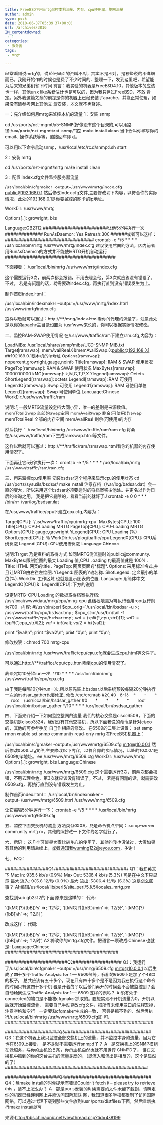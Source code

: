 ```yaml
---
title: FreeBSD下用mrtg监控本机流量、内存、cpu使用率、整网流量
author: admin
type: post
date: 2010-06-07T05:39:37+00:00
url: /archives/3816
IM_contentdowned:
 - 1
categories:
 - 服务器
tags:
 - mrgt

---
```

经常看到说mrtg的，说论坛里面的资料不对，其实不是不对，是有些说的不详细而已，我刚开始作的时候也是费了不少时间的，整理一下，发到这里吧，希望能 为后来的兄弟们省下时间
前言：我实验的机器是FreeBSD4.10，其他版本的应该也一样，其他unix like系统估计也是可以的，因为我只用过FreeBSD，不敢 肯定。另外我这篇文章的前提是你的机器上已经安装了apache，并能正常使用，如果没有请参考网上其他文 章安装，本文就不再赘述。

一：先介绍如何用mrtg来监控本机的流量
1：安装 snmp

cd /usr/ports/net-mgmt/p5-SNMP(好像没有这个目录的,可以用路径:/usr/ports/net-mgmt/net-snmp/”这)
make install clean
当中会叫你填写你的email、操作系统等等，直接回车即可。

可以用以下命令启动snmp，/usr/local/etc/rc.d/snmpd.sh start

2：安装 mrtg

cd /usr/ports/net-mgmt/mrtg
make install clean

3：配置 index.cfg文件监控服务器流量

/usr/local/bin/cfgmaker –output=/usr/www/mrtg/index.cfg public@192.168.0.1
然后修改index.cfg文件,主要修改以下内容，以符合你的实际情况，此处的192.168.0.1是你要监控的网卡的ip地址。

WorkDir: /usr/www/mrtg

Options[_]: growright, bits

Language:GB2312
########################让他5分钟执行一次##############
RunAsDaemon: Yes
Refresh:300
######或者可以这样：#################################
crontab -e
\*/5 \* \* \* * /usr/local/bin/mrtg /usr/www/mrtg/index.cfg
建议使用后面的方法，因为前者用RunAsDaemon的方式并不能使MRTG开机自动运行
#########################################

下面接着：
/usr/local/bin/mrtg /usr/www/mrtg/index.cfg

这个需要运行3次，前两次都会报错，不用去理会他，第3次就应该没有错误了，不过，
若是有问题的话，就需要改index.cfg，再执行直到没有错误发生为止。

制作首页index.html：

/usr/local/bin/indexmaker –output=/usr/www/mrtg/index.html /usr/www/mrtg/index.cfg

这样以后就可以通过：http://\***\***/mrtg/index.html看你的代理的流量了，注意此处是以你的apache主目录设置为 /usr/www来说的，你可以根据实际情况修改。

二、监控RAM-SWAP使用情况
在/usr/www/traffic/ram下建立ram.cfg,内容为：

LoadMIBs: /usr/local/share/snmp/mibs/UCD-SNMP-MIB.txt
Target[ramswap]: memAvailReal.0&memAvailSwap.0:public@192.168.0.1
##192.168.0.1是本机的ip地址
Options[ramswap]: nopercent,growright,gauge,noinfo
Title[ramswap]: RAM & SWAP 使用状况
PageTop[ramswap]: RAM & SWAP 使用状况
MaxBytes[ramswap]: 1000000000
kMG[ramswap]: k,M,G,T,P,X
Ylegend[ramswap]: Octets
ShortLegend[ramswap]: octets
LegendI[ramswap]: RAM 可使用
LegendO[ramswap]: Swap 可使用
Legend1[ramswap]: RAM 可使用单位
Legend2[ramswap]: Swap 可使用单位
Language:Chinese
WorkDir:/usr/www/traffic/ram

说明:与一般MRTG流量设定档大同小异，唯一的差別是来源数值。
memTotalSwap 全部的swap空间
memAvailSwap 剩余(可使用)的swap
memTotalReal 全部的内存空间
memAvailReal 剩余(可使用)的内存

然后执行：
/usr/local/bin/mrtg /usr/www/traffic/ram/ram.cfg
将会在/usr/www/traffic/ram下生成ramswap.html等文件。

这样以后就可以通过：http://\***\***/traffic/ram/ramswap.html看你的机器的内存使用情况了。

下面再让它5分钟执行一次：
crontab -e
\*/5 \* \* \* * /usr/local/bin/mrtg /usr/www/traffic/ram/ram.cfg

三、再来监控cpu使用率
安装bsdsar这个程序来显示cpu的使用状态
cd /usr/ports/sysutils/bsdsar/
make install
注意存档（/var/log/bsdsar.dat）会一直的变大，所以采用这个bsdsar必须要适时的将档案移往他处。并更名以作为日后的查询之用， 我是把它删除的，看看当前的就好了J
crontab -e
0 0 \* \* * /bin/rm /var/log/bsdsar.dat

在/usr/www/traffice/cpu下建立cpu.cfg,内容为：

Target[CPU]: \`/usr/www/traffic/cpu/mrtg-cpu\`
MaxBytes[CPU]: 100
Title[CPU]: CPU-Loading MRTG
PageTop[CPU]: CPU-Loading MRTG
Options[CPU]: gauge,growright
YLegend[CPU]: CPU Loading (%)
ShortLegend[CPU]: ％
WorkDir:/usr/plog/traffic/cpu
LegendO[CPU]: CPU系统负载
LegendI[CPU]: CPU使用者负载
Language:Chinese

说明:Target 乃是资料的取得方式 如同MRTG测流量时的public@community.
MaxBytes:限制绘图的最大 Loading 值,CPU Loading 的最高值就是 100% .
Title: HTML 网页的title .
PageTop: 网页页面的\*标题\*.
Options: 采用标准格式,并且让MRTG由右往左绘图.
YLegend: 图表的Y轴名称.
ShotLegend: 定义最小的单位(%).
WorkDir: 工作区域 也就是显示图表的位置.
Language: 用简体中文
LegendO[CPU] &  LegendI[CPU]: 下方的说明

设定MRTG-CPU Loading 的数据取得档案执行档:
/usr/local/www/data/mrtg/cpu/mrtg-cpu
此档权限需为可执行若用root执行则为700，内容:
#!/usr/bin/perl
$cpu_orig=\`/usr/local/bin/bsdsar -u >; /usr/www/traffic/cpu/bsdsar.tmp\`;
$cpu_str=\`/usr/bin/tail -1 /usr/www/traffic/cpu/bsdsar.tmp\`;
$val=(split(‘     ‘,$cpu_str))[1];
$val2=(split(‘     ‘,$cpu_str))[2];
$val=int($val);
$val2=int($val2);

print “$val\n”;
print “$val2\n”;
print “0\n”;
print “0\n”;

修改权限：chmod 700 mrtg-cpu

/usr/local/bin/mrtg /usr/www/traffic/cpu/cpu.cfg就会生成cpu.html等文件了。

可以通过http://\***\***/traffice/cpu/cpu.html看到cpu的使用情况了。

我设定每10分钟run一次.
\*/10 \* \* \* * /usr/local/bin/mrtg /usr/www/traffic/cpu/cpu.cfg

由于我是每隔10分钟run一次,所以原先装上bsdsar以后系统预设每隔20分钟执行一次的bsdsar_gather也要修正.
修改 /etc/crontab
#20,40   8-18    \*       \*       *       root    /usr/local/bin/bsdsar_gather
#0       \*       \*       \*       \*       root    /usr/local/bin/bsdsar_gather
\*/10 \* \* \* * /usr/local/bin/bsdsar_gather

四、下面来介绍一下如何监控整网的流量
我们的核心交换是cisco6509，下面的交换机是cisco3524，我们没有其他交换机，所以下面我说的命令是针对cisco的，其他的可参考手册 自己作相应的修改。
在6509的二层上设置：
set snmp rmon enable
set snmp community read-only mrtg
在FreeBSD机器上：

/usr/local/bin/cfgmaker –output=/usr/www/mrtg/6509.cfg mrtg@10.0.0.1
然后修改6509.cfg文件,主要修改以下内容，以符合你的实际情况，此处的10.0.0.1是6509的ip地址。
ee /usr/www/mrtg/6509.cfg
WorkDir: /usr/www/mrtg
Options[_]: growright, bits
Language:Chinese

/usr/local/bin/mrtg /usr/www/mrtg/6509.cfg
这个需要运行3次，前两次都会报错，不用去理会他，第3次就应该没有错误了，不过，
若是有问题的话，就需要改6509.cfg，再执行直到没有错误发生为止。

制作首页index.html：
/usr/local/bin/indexmaker –output=/usr/www/mrtg/6509.html /usr/www/mrtg/6509.cfg

让它每隔5分钟运行一下：
crontab -e
\*/5 \* \* \* * /usr/local/bin/mrtg /usr/www/mrtg/6509.cfg

五、监控下面交换机的流量
方法类似6509，只是命令有点不同：
snmp-server community mrtg ro，其他的照抄改一下文件的名字就行了。

六、后记：
这几个可能是大家比较关心的使用了，其他的我也没试过，大家如果有其他的利用请后续上，或者通知我wuming122@eyou.com，多谢！

七、FAQ：

################Q1############################
Q1：我在英文下
Max In: 935.6 kb/s (0.9%)
Max Out: 5306.4 kb/s (5.3%)
可是在中文下只显示
最大 流入: 935.6 $1$2/秒 (0.9%)
最大 流出: 5306.4 $1$2/秒 (5.3%)
这是怎么回事？
A1:编辑/usr/local/lib/perl5/site\_perl/5.8.5/locales\_mrtg.pm

查找到sub gb2312的下面
原来是这样的：
代码:

‘([kMG]?)([bB])/s’ =>; ‘$1$2/秒’,
‘([kMG]?)([bB])/min’ =>; ‘$1$2/分’,
‘([kMG]?)([bB])/h’ =>; ‘$1$2/时’,

改成这样：
代码:

‘([kMG]?)([bB])/s’ =>; ‘$1$2/秒’,
‘([kMG]?)([bB])/min’ =>; ‘$1$2/分’,
‘([kMG]?)([bB])/h’ =>; ‘$1$2/时’,
A2:修改你的mrtg.cfg文件。把语言一项改成:Chinese
也就是:
Language:Chinese
##########################################

#######################Q2##################
Q2：我运行了/usr/local/bin/cfgmaker –output=/usr/mrtg/6509.cfg mrtg@10.0.0.1
以后生成了四十多个Traffic Analysis for 1 — 6509等等，我们的6509上是加了个48口的板子，
总共应该有五十多个，现在只有四十多个是不是因为我在执行这个命令的时候只有这四十多个机
器是开着的？以后他们再开的时候会不会被监控到？会自动给我生成Traffic Analysis for 1 — 6509
这样的表吗？
A:没有处于connected的端口是不能被cfgmaker抓取的。要想实现不开机流量为0，开机以后就开始监控流量，
需要自己手动更改cfg文件，把所有未使用端口的注释去掉，注意空格和空行，一定要和cfgmaker生成的一致，
否则是抓不到的，然后再执行/usr/local/bin/mrtg /usr/www/mrtg/6509.cfg即 可。#######################################################

####################Q3################################
Q3：在这个机器上我只监控全部交换机上的流量，并不监控本身的流量，因为它也在6509上接着，
是不是就不需要运行snmpd了？
A：是交换机上的SNMP模组在做服务，与你的主机没关系，你的主机自然也就不用运行 SNMPD了，
但在交换机中抓到的你的这台主机的流量是反的，（即流入和流出是相反的，这个是显然的了）
#####################################################

####################Q4################################
Q4：我make install的时候提示有错误Couldn’t fetch it – please try to retrieve this ，装不上怎么办？
A：那是ports安装的时候需要的文件未能下载到，请确定你的机器已经连到网上并能访问国际互联 网，我知道很多学校都限制了访问国际网络，可以通过代理下载到那些文件放到/usr /ports/distfiles/下面，然后重新执行make install即可

来源:http://bbs.chinaunix.net/viewthread.php?tid=488199